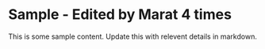 # Sample - Edited by Marat 4 times
This is some sample content. Update this with relevent details in markdown. 
